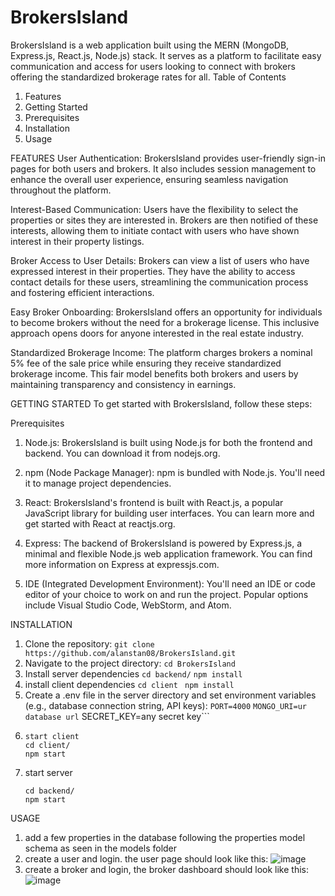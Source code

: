 # BrokersIsland
BrokersIsland is a web application built using the MERN (MongoDB, Express.js, React.js, Node.js) stack.  It serves as a platform to facilitate easy communication and access for users looking to connect with brokers offering the standardized brokerage rates for all.
Table of Contents
1. Features
2. Getting Started
3. Prerequisites
4. Installation
5. Usage

FEATURES
User Authentication: BrokersIsland provides user-friendly sign-in pages for both users and brokers. It also includes session management to enhance the overall user experience, ensuring seamless navigation throughout the platform.

Interest-Based Communication: Users have the flexibility to select the properties or sites they are interested in. Brokers are then notified of these interests, allowing them to initiate contact with users who have shown interest in their property listings.

Broker Access to User Details: Brokers can view a list of users who have expressed interest in their properties. They have the ability to access contact details for these users, streamlining the communication process and fostering efficient interactions.

Easy Broker Onboarding: BrokersIsland offers an opportunity for individuals to become brokers without the need for a brokerage license. This inclusive approach opens doors for anyone interested in the real estate industry.

Standardized Brokerage Income: The platform charges brokers a nominal 5% fee of the sale price while ensuring they receive standardized brokerage income. This fair model benefits both brokers and users by maintaining transparency and consistency in earnings.

GETTING STARTED
To get started with BrokersIsland, follow these steps:

Prerequisites
1. Node.js: BrokersIsland is built using Node.js for both the frontend and backend. You can download it from nodejs.org.

2. npm (Node Package Manager): npm is bundled with Node.js. You'll need it to manage project dependencies.

3. React: BrokersIsland's frontend is built with React.js, a popular JavaScript library for building user interfaces. You can learn more and get started with React at reactjs.org.

4. Express: The backend of BrokersIsland is powered by Express.js, a minimal and flexible Node.js web application framework. You can find more information on Express at expressjs.com.

5. IDE (Integrated Development Environment): You'll need an IDE or code editor of your choice to work on and run the project. Popular options include Visual Studio Code, WebStorm, and Atom.

INSTALLATION
1. Clone the repository:
```git clone https://github.com/alanstan08/BrokersIsland.git```
2. Navigate to the project directory:
  ```cd BrokersIsland```
3. Install server dependencies
  ```cd backend/```
  ```npm install```
4. install client dependencies
  ```cd client```
 ``` npm install```
5. Create a .env file in the server directory and set environment variables (e.g., database connection string, API keys):
  ```PORT=4000```
  ```MONGO_URI=ur database url```
  SECRET_KEY=any secret key```
6. ```
   start client
   cd client/
   npm start
   ```
7. start server
    ```
    cd backend/
   npm start
    ```
USAGE
1. add a few properties in the database following the properties model schema as seen in the models folder
2. create a user and login. the user page should look like this: 
![image](https://github.com/alanstan08/BrokersIsland/assets/67495993/40ed4b9d-2291-4726-a357-ec1fab36c692)
3. create a broker and login, the broker dashboard should look like this: 
![image](https://github.com/alanstan08/BrokersIsland/assets/67495993/762dcc39-f871-4ce6-82b1-2764d12b9eef)

 


